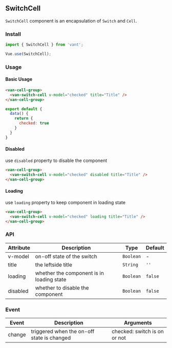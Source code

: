 ## SwitchCell
`SwitchCell` component is an encapsulation of `Switch` and `Cell`.

### Install
``` javascript
import { SwitchCell } from 'vant';

Vue.use(SwitchCell);
```

### Usage

#### Basic Usage

```html
<van-cell-group>
  <van-switch-cell v-model="checked" title="Title" />
</van-cell-group>
```

```javascript
export default {
  data() {
    return {
      checked: true
    }
  }
}
```


#### Disabled
use `disabled` property to disable the component

```html
<van-cell-group>
  <van-switch-cell v-model="checked" disabled title="Title" />
</van-cell-group>
```


#### Loading
use `loading` property to keep component in loading state

```html
<van-cell-group>
  <van-switch-cell v-model="checked" loading title="Title" />
</van-cell-group>
```

### API

| Attribute | Description | Type | Default |
|-----------|-----------|-----------|-------------|
| v-model | on-off state of the switch | `Boolean` | - |
| title | the leftside title |  `String` | `''` |
| loading | whether the component is in loading state |  `Boolean` | `false` |
| disabled | whether to disable the component |  `Boolean` | `false` |

### Event

| Event | Description | Arguments |
|-----------|-----------|-----------|
| change | triggered when the on-off state is changed | checked: switch is on or not |